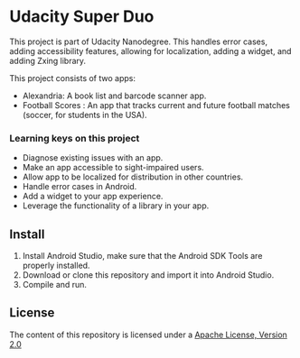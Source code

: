 # Udacity Super Duo
This project is part of Udacity Nanodegree. This handles error cases, adding accessibility features, allowing for localization, adding a widget, and adding Zxing library.

This project consists of two apps:
- Alexandria: A book list and barcode scanner app.
- Football Scores : An app that tracks current and future football matches (soccer, for students in the USA).

### Learning keys on this project
* Diagnose existing issues with an app.
* Make an app accessible to sight-impaired users.
* Allow app to be localized for distribution in other countries.
* Handle error cases in Android.
* Add a widget to your app experience.
* Leverage the functionality of a library in your app.


## Install
1. Install Android Studio, make sure that the Android SDK Tools are properly installed.
2. Download or clone this repository and import it into Android Studio. 
3. Compile and run.
	
## License
The content of this repository is licensed under a [Apache License, Version 2.0](http://www.apache.org/licenses/LICENSE-2.0)
